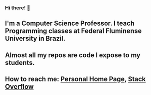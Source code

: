 ### Hi there! 👋

## I'm a Computer Science Professor. I teach Programming classes at Federal Fluminense University in Brazil.

## Almost all my repos are code I expose to my students.

## How to reach me: [Personal Home Page](http://www.ic.uff.br/~bazilio/), [Stack Overflow](https://stackoverflow.com/users/4142878/carlos-bazilio)

<!--
**carlosbazilio/carlosbazilio** is a ✨ _special_ ✨ repository because its `README.md` (this file) appears on your GitHub profile.

Here are some ideas to get you started:

- 🔭 I’m currently working on ...
- 🌱 I’m currently learning ...
- 👯 I’m looking to collaborate on ...
- 🤔 I’m looking for help with ...
- 💬 Ask me about ...
- 📫 How to reach me: ...
- 😄 Pronouns: ...
- ⚡ Fun fact: ...
-->

